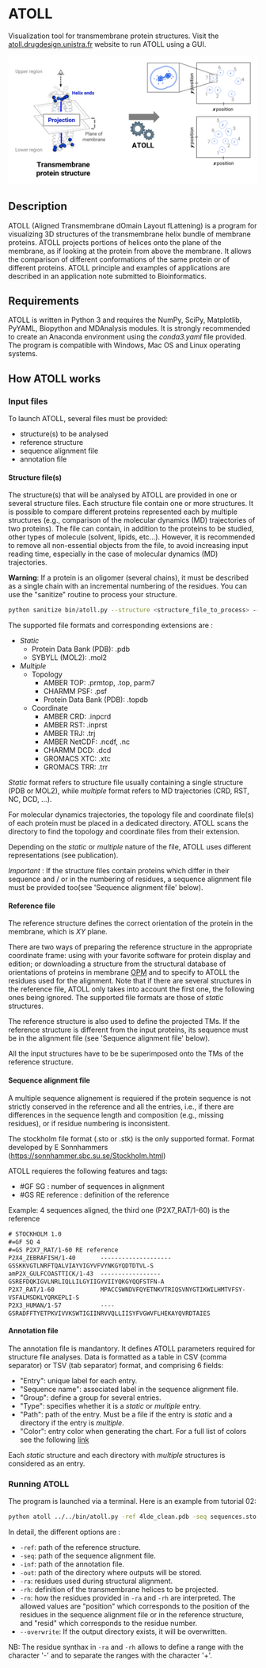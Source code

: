 # ATOLL
Visualization tool for transmembrane protein structures. Visit the [atoll.drugdesign.unistra.fr](https://atoll.drugdesign.unistra.fr) website to run ATOLL using a GUI.

 ![ATOLL principle](images/readme/atoll_readme_scheme.png)

## Description
ATOLL (Aligned Transmembrane dOmain Layout fLattening) is a program for visualizing 3D structures of the transmembrane helix bundle of membrane proteins. ATOLL projects portions of helices onto the plane of the membrane, as if looking at the protein from above the membrane. It allows the comparison of different conformations of the same protein or of different proteins. ATOLL principle and examples of applications are described in an application note submitted to Bioinformatics.

## Requirements
ATOLL is written in Python 3 and requires the NumPy, SciPy, Matplotlib, PyYAML, Biopython and MDAnalysis modules. It is strongly recommended to create an Anaconda environment using the *conda3.yaml* file provided. The program is compatible with Windows, Mac OS and Linux operating systems.

## How ATOLL works
### Input files
To launch ATOLL, several files must be provided:
- structure(s) to be analysed
- reference structure
- sequence alignment file
- annotation file

#### Structure file(s)
The structure(s) that will be analysed by ATOLL are provided in one or several structure files. Each structure file contain one or more structures. It is possible to compare different proteins represented each by multiple structures (e.g., comparison of the molecular dynamics (MD) trajectories of two proteins). The file can contain, in addition to the proteins to be studied, other types of molecule (solvent, lipids, etc...). However, it is recommended to remove all non-essential objects from the file, to avoid increasing input reading time, especially in the case of molecular dynamics (MD) trajectories. 

**Warning**: If a protein is an oligomer (several chains), it must be described as a single chain with an incremental numbering of the residues. You can use the "sanitize" routine to process your structure.

```bash
python sanitize bin/atoll.py --structure <structure_file_to_process> --output <the_processed_structure_file>
```

The supported file formats and corresponding extensions are :
- *Static*
    - Protein Data Bank (PDB): .pdb
    - SYBYLL (MOL2): .mol2
- *Multiple*
    - Topology
        - AMBER TOP: .prmtop, .top, parm7
        - CHARMM PSF: .psf
        - Protein Data Bank (PDB): .topdb
    - Coordinate
        - AMBER CRD: .inpcrd
        - AMBER RST: .inprst
        - AMBER TRJ: .trj
        - AMBER NetCDF: .ncdf, .nc
        - CHARMM DCD: .dcd
        - GROMACS XTC: .xtc
        - GROMACS TRR: .trr

*Static* format refers to structure file usually containing a single structure (PDB or MOL2), while *multiple* format refers to MD trajectories (CRD, RST, NC, DCD, ...). 

For molecular dynamics trajectories, the topology file and coordinate file(s) of each protein must be placed in a dedicated directory. ATOLL scans the directory to find the topology and coordinate files from their extension.

Depending on the *static* or *multiple* nature of the file, ATOLL uses different representations (see publication).

*Important* : If the structure files contain proteins which differ in their sequence and / or in the numbering of residues, a sequence alignment file must be provided too(see 'Sequence alignment file' below).

#### Reference file
The reference structure defines the correct orientation of the protein in the membrane, which is *XY* plane.

There are two ways of preparing the reference structure in the appropriate coordinate frame: using with your favorite software for protein display and edition; or downloading a structure from the structural database of orientations of proteins in membrane [OPM](https://opm.phar.umich.edu/) and to specify to ATOLL the residues used for the alignment.
Note that if there are several structures in the reference file, ATOLL only takes into account the first one, the following ones being ignored. The supported file formats are those of *static* structures.

The reference structure is also used to define the projected TMs. If the reference structure is different from the input proteins, its sequence must be in the alignment file (see 'Sequence alignment file' below).

All the input structures have to be be superimposed onto the TMs of the reference structure. 

#### Sequence alignment file
A multiple sequence alignement is requiered if the protein sequence is not strictly conserved in the reference and all the entries, i.e., if there are differences in the sequence length and composition (e.g., missing residues), or if residue numbering is inconsistent.

The stockholm file format (.sto or .stk) is the only supported format.
Format developed by E Sonnhammers (https://sonnhammer.sbc.su.se/Stockholm.html)

ATOLL requieres the following features and tags: 

- #GF SG <number>               : number of sequences in alignment
- #GS <seqname> RE reference    : definition of the reference

Example: 4 sequences aligned, the third one (P2X7_RAT/1-60) is the reference        

```
# STOCKHOLM 1.0
#=GF SQ 4
#=GS P2X7_RAT/1-60 RE reference
P2X4_ZEBRAFISH/1-40       --------------------GSSKKVGTLNRFTQALVIAYVIGYVFVYNKGYQDTDTVL-S
amP2X_GULFCOASTTICK/1-43  -----------------GSREFDQKIGVLNRLIQLLILGYIIGYVIIYQKGYQQFSTFN-A
P2X7_RAT/1-60             MPACCSWNDVFQYETNKVTRIQSVNYGTIKWILHMTVFSY-VSFALMSDKLYQRKEPLI-S
P2X3_HUMAN/1-57           ----GSRADFFTYETPKVIVVKSWTIGIINRVVQLLIISYFVGWVFLHEKAYQVRDTAIES
```

#### Annotation file
The annotation file is mandantory. It defines ATOLL parameters required for structure file analyses. Data is formatted as a table in CSV (comma separator) or TSV (tab separator) format, and comprising 6 fields:
- "Entry": unique label for each entry.
- "Sequence name": associated label in the sequence alignment file.
- "Group": define a group for several entries.
- "Type": specifies whether it is a *static* or *multiple* entry.
- "Path": path of the entry. Must be a file if the entry is *static* and a directory if the entry is *multiple*.
- "Color": entry color when generating the chart. For a full list of colors see the following [link](https://matplotlib.org/stable/gallery/color/named_colors.html) 

Each *static* structure and each directory with *multiple* structures is considered as an entry.

### Running ATOLL
The program is launched via a terminal. Here is an example from tutorial 02:

```bash
python atoll ../../bin/atoll.py -ref 4lde_clean.pdb -seq sequences.sto -out results -rn position -inf info.tsv -ra 16-31+51-67+86-103+132-148+177-194+255-269+289-302 -rh 10-38+46-74+82-113+126-147+175-203+246-276+284-302 --overwrite
```

In detail, the different options are :
- ```-ref```: path of the reference structure.
- ```-seq```: path of the sequence alignment file.
- ```-inf```: path of the annotation file.
- ```-out```: path of the directory where outputs will be stored.
- ```-ra```: residues used during structural alignment.
- ```-rh```: definition of the transmembrane helices to be projected.
- ```-rn```: how the residues provided in ```-ra``` and ```-rh``` are interpreted. The allowed values are "position" which corresponds to the position of the residues in the sequence alignment file or in the reference structure, and "resid" which corresponds to the residue number.
- ```--overwrite```: If the output directory exists, it will be overwritten.

NB: The residue synthax in ```-ra``` and ```-rh``` allows to define a range with the character '-' and to separate the ranges with the character '+'.